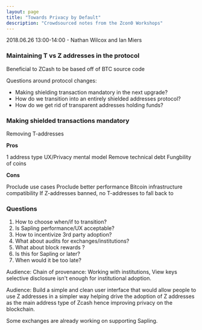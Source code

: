 ```yaml
---
layout: page
title: "Towards Privacy by Default"
description: "Crowdsourced notes from the Zcon0 Workshops"
---
```


2018.06.26 13:00-14:00 - Nathan Wilcox and Ian Miers

### Maintaining T vs Z addresses in the protocol

Beneficial to ZCash to be based off of BTC source code

Questions around protocol changes:

- Making shielding transaction mandatory in the next upgrade? 
- How do we transition into an entirely shielded addresses protocol? 
- How do we get rid of transparent addresses holding funds?

### Making shielded transactions mandatory

Removing T-addresses

**Pros** 

1 address type
UX/Privacy mental model
Remove technical debt 
Fungbility of coins 

**Cons**

Proclude use cases
Proclude better performance
Bitcoin infrastructure compatibility
If Z-addresses banned, no T-addresses to fall back to

### Questions

1. How to choose when/if to transition?
2. Is Sapling performance/UX acceptable?
3. How to incentivize 3rd party adoption?
4. What about audits for exchanges/institutions?
5. What about block rewards ? 
6. Is this for Sapling or later?
7. When would it be too late?

Audience: 
Chain of provenance: Working with institutions, View keys selective disclosure isn't enough for institutional adoption.

Audience: 
Build a simple and clean user interface that would allow people to use Z addresses in a simpler way helping drive the adoption of Z addresses as the main address type of Zcash hence improving privacy on the blockchain. 

Some exchanges are already working on supporting Sapling.
